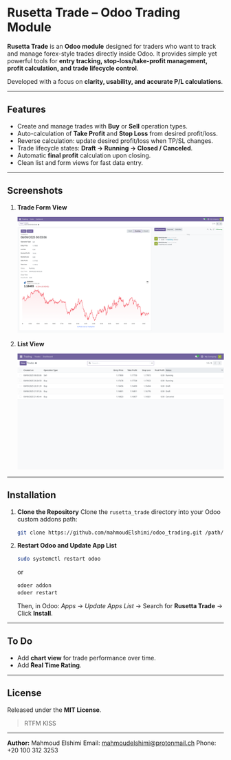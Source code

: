 # Rusetta Trade – Odoo Trading Module

**Rusetta Trade** is an **Odoo module** designed for traders who want to track and manage forex-style trades directly inside Odoo.
It provides simple yet powerful tools for **entry tracking, stop-loss/take-profit management, profit calculation, and trade lifecycle control**.

Developed with a focus on **clarity, usability, and accurate P/L calculations**.

---

## Features

* Create and manage trades with **Buy** or **Sell** operation types.
* Auto-calculation of **Take Profit** and **Stop Loss** from desired profit/loss.
* Reverse calculation: update desired profit/loss when TP/SL changes.
* Trade lifecycle states: **Draft → Running → Closed / Canceled**.
* Automatic **final profit** calculation upon closing.
* Clean list and form views for fast data entry.

---

## Screenshots

1. **Trade Form View**

   ![Form View](./rusetta_trade/static/description/images/form_view.png)

2. **List View**

   ![List View](./rusetta_trade/static/description/images/list_view.png)

---

## Installation

1. **Clone the Repository**
   Clone the `rusetta_trade` directory into your Odoo custom addons path:

   ```bash
   git clone https://github.com/mahmoudElshimi/odoo_trading.git /path/to/odoo/custom/addons/
   ```

2. **Restart Odoo and Update App List**

   ```bash
   sudo systemctl restart odoo
   ```
    or
  
     ```bash
     odoer addon
     odoer restart
     ```
    
   Then, in Odoo:
   *Apps* → *Update Apps List* → Search for **Rusetta Trade** → Click **Install**.
---

## To Do

* Add **chart view** for trade performance over time.
* Add **ٌReal Time Rating**.

---

## License

Released under the **MIT License**.

> RTFM
> KISS

---

**Author:** Mahmoud Elshimi
Email: [mahmoudelshimi@protonmail.ch](mailto:mahmoudelshimi@protonmail.ch)
Phone: +20 100 312 3253
